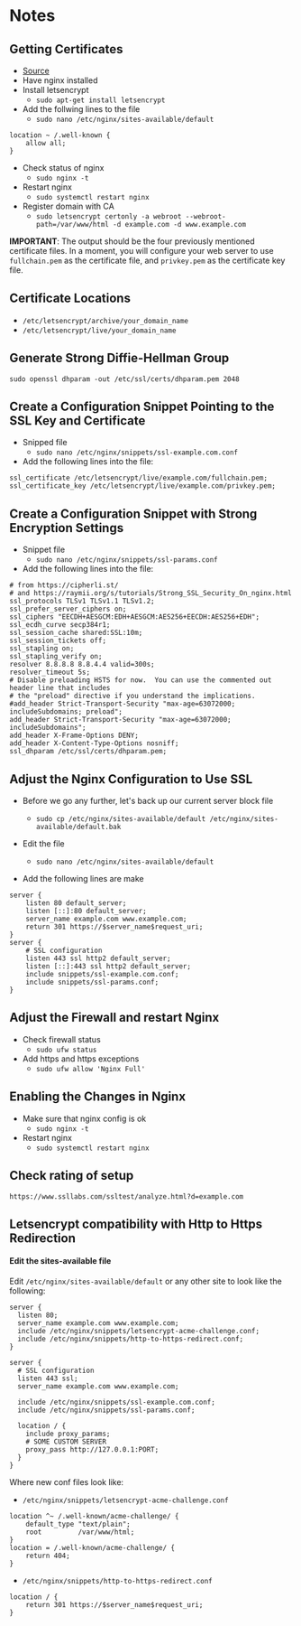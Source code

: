 # Notes

## Getting Certificates

* [Source](https://www.digitalocean.com/community/tutorials/how-to-secure-nginx-with-let-s-encrypt-on-ubuntu-16-04)
* Have nginx installed
* Install letsencrypt
  - `sudo apt-get install letsencrypt`
* Add the follwing lines to the file
  - `sudo nano /etc/nginx/sites-available/default`
```
location ~ /.well-known {
    allow all;
}
```
* Check status of nginx
  - `sudo nginx -t`
* Restart nginx
  - `sudo systemctl restart nginx`
* Register domain with CA
  - `sudo letsencrypt certonly -a webroot --webroot-path=/var/www/html -d example.com -d www.example.com`

**IMPORTANT**: The output should be the four previously mentioned certificate files. In a moment, you will configure your web server to use `fullchain.pem` as the certificate file, and `privkey.pem` as the certificate key file.

## Certificate Locations

* `/etc/letsencrypt/archive/your_domain_name`
* `/etc/letsencrypt/live/your_domain_name`

## Generate Strong Diffie-Hellman Group

`sudo openssl dhparam -out /etc/ssl/certs/dhparam.pem 2048`

## Create a Configuration Snippet Pointing to the SSL Key and Certificate

* Snipped file
  - `sudo nano /etc/nginx/snippets/ssl-example.com.conf`
* Add the following lines into the file:
```
ssl_certificate /etc/letsencrypt/live/example.com/fullchain.pem;
ssl_certificate_key /etc/letsencrypt/live/example.com/privkey.pem;
```

## Create a Configuration Snippet with Strong Encryption Settings

* Snippet file
  - `sudo nano /etc/nginx/snippets/ssl-params.conf`
* Add the following lines into the file:
```
# from https://cipherli.st/
# and https://raymii.org/s/tutorials/Strong_SSL_Security_On_nginx.html
ssl_protocols TLSv1 TLSv1.1 TLSv1.2;
ssl_prefer_server_ciphers on;
ssl_ciphers "EECDH+AESGCM:EDH+AESGCM:AES256+EECDH:AES256+EDH";
ssl_ecdh_curve secp384r1;
ssl_session_cache shared:SSL:10m;
ssl_session_tickets off;
ssl_stapling on;
ssl_stapling_verify on;
resolver 8.8.8.8 8.8.4.4 valid=300s;
resolver_timeout 5s;
# Disable preloading HSTS for now.  You can use the commented out header line that includes
# the "preload" directive if you understand the implications.
#add_header Strict-Transport-Security "max-age=63072000; includeSubdomains; preload";
add_header Strict-Transport-Security "max-age=63072000; includeSubdomains";
add_header X-Frame-Options DENY;
add_header X-Content-Type-Options nosniff;
ssl_dhparam /etc/ssl/certs/dhparam.pem;
```

## Adjust the Nginx Configuration to Use SSL

* Before we go any further, let's back up our current server block file
  - `sudo cp /etc/nginx/sites-available/default /etc/nginx/sites-available/default.bak`

* Edit the file
  - `sudo nano /etc/nginx/sites-available/default`

* Add the following lines are make
```
server {
    listen 80 default_server;
    listen [::]:80 default_server;
    server_name example.com www.example.com;
    return 301 https://$server_name$request_uri;
}
server {
    # SSL configuration
    listen 443 ssl http2 default_server;
    listen [::]:443 ssl http2 default_server;
    include snippets/ssl-example.com.conf;
    include snippets/ssl-params.conf;
}
```

## Adjust the Firewall and restart Nginx

* Check firewall status
  - `sudo ufw status`
* Add https and https exceptions
  - `sudo ufw allow 'Nginx Full'`


## Enabling the Changes in Nginx

* Make sure that nginx config is ok
  - `sudo nginx -t`
* Restart nginx
  - `sudo systemctl restart nginx`


## Check rating of setup

`https://www.ssllabs.com/ssltest/analyze.html?d=example.com`


## Letsencrypt compatibility with Http to Https Redirection

#### Edit the sites-available file
Edit `/etc/nginx/sites-available/default` or any other site to look like the following:
```
server {
  listen 80;
  server_name example.com www.example.com;
  include /etc/nginx/snippets/letsencrypt-acme-challenge.conf;
  include /etc/nginx/snippets/http-to-https-redirect.conf;
}

server {
  # SSL configuration
  listen 443 ssl;
  server_name example.com www.example.com;

  include /etc/nginx/snippets/ssl-example.com.conf;
  include /etc/nginx/snippets/ssl-params.conf;

  location / {
    include proxy_params;
    # SOME CUSTOM SERVER
    proxy_pass http://127.0.0.1:PORT;
  }
}
```

Where new conf files look like:
* `/etc/nginx/snippets/letsencrypt-acme-challenge.conf`  
```
location ^~ /.well-known/acme-challenge/ {
    default_type "text/plain";
    root         /var/www/html;
}
location = /.well-known/acme-challenge/ {
    return 404;
}
```
* `/etc/nginx/snippets/http-to-https-redirect.conf`  
```
location / {
    return 301 https://$server_name$request_uri;
}
```
